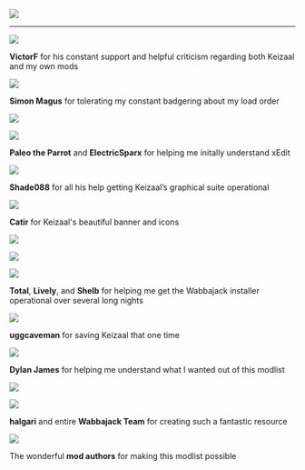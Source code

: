 
![](https://raw.githubusercontent.com/PierreDespereaux/Keizaal/main/assets/images/branding/Keizaal%20Website%20Banner.png)

---

![](https://cdn.discordapp.com/avatars/362250920786132993/a316782ca020650eb2b27e966494b515.png?size=128) 

**VictorF** for his constant support and helpful criticism regarding both Keizaal and my own mods

![](https://cdn.discordapp.com/avatars/120006979686105088/63875bf77abe756e9bdb426bb4f27e3b.png?size=128)

**Simon Magus** for tolerating my constant badgering about my load order

![](https://cdn.discordapp.com/avatars/288092789311537153/a_915bd3d980faddb7b5949f2b3a95e78a.png?size=128)

![](https://cdn.discordapp.com/avatars/174285073674141696/f4c770fbea70d563129e86677218c0b0.png?size=128)

**Paleo the Parrot** and **ElectricSparx** for helping me initally understand xEdit

![](https://cdn.discordapp.com/avatars/344292146746228736/3467394b7ccb48823df946e3d0fc0d21.png?size=128)

**Shade088** for all his help getting Keizaal’s graphical suite operational

![](https://cdn.discordapp.com/avatars/156585316600381440/791a6814703f87db51108464f05c360e.png?size=128)

**Catir** for Keizaal's beautiful banner and icons

![](https://cdn.discordapp.com/avatars/105558578689003520/d0745a80e8f66b6a0811dbb782f576bc.png?size=128)

![](https://cdn.discordapp.com/avatars/423285435666530315/a_f89fc2d07d0d22899573e91064f574f2.png?size=128)

![](https://cdn.discordapp.com/avatars/195326811125710848/61e8c23d07a5ae35ed392299e7efc3f8.png?size=128)

**Total**,  **Lively**, and **Shelb** for helping me get the Wabbajack installer operational over several long nights

![](https://cdn.discordapp.com/avatars/464959516262400003/112b7f412c7bb6463929a96105ef0f65.png?size=128)

**uggcaveman** for saving Keizaal that one time

![](https://cdn.discordapp.com/avatars/86302941262155776/297bbcacd12c0e76f0891f882c3a12f9.png?size=128)

**Dylan James** for helping me understand what I wanted out of this modlist

![](https://cdn.discordapp.com/avatars/301088340617330708/a_d93d3f34e197e554a792c3cf8f8ff578.png?size=128)

![](https://cdn.discordapp.com/icons/605449136870916175/65bcb3da4d3ceba13563c6a082bf5813.png?size=128)

**halgari** and entire **Wabbajack Team** for creating such a fantastic resource

![](https://cdn.discordapp.com/icons/232168805038686208/2273d95710a760db58c52c675368b325.png?size=128)

The wonderful **mod authors** for making this modlist possible
